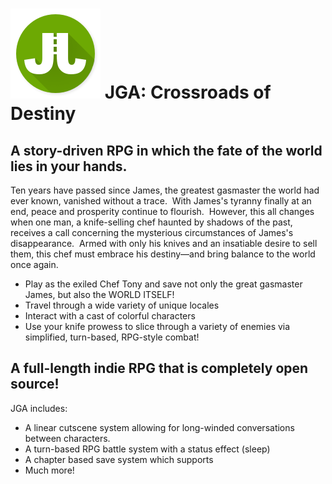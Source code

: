 # ![JGA Icon](Assets/_Common/Materials/Icons/144.png) JGA: Crossroads of Destiny

## A story-driven RPG in which the fate of the world lies in your hands.

Ten years have passed since James, the greatest gasmaster the world had ever known, vanished without a trace.  With James's tyranny finally at an end, peace and prosperity continue to flourish.  However, this all changes when one man, a knife-selling chef haunted by shadows of the past, receives a call concerning the mysterious circumstances of James's disappearance.  Armed with only his knives and an insatiable desire to sell them, this chef must embrace his destiny—and bring balance to the world once again.

* Play as the exiled Chef Tony and save not only the great gasmaster James, but also the WORLD ITSELF! 
* Travel through a wide variety of unique locales
* Interact with a cast of colorful characters
* Use your knife prowess to slice through a variety of enemies via simplified, turn-based, RPG-style combat!

## A full-length indie RPG that is completely open source!

JGA includes:

* A linear cutscene system allowing for long-winded conversations between characters.
* A turn-based RPG battle system with a status effect (sleep) 
* A chapter based save system which supports
* Much more!
